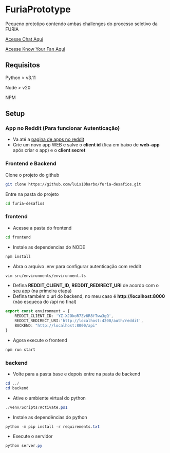 # FuriaPrototype

Pequeno prototipo contendo ambas challenges do processo seletivo da FURIA

[Acesse Chat Aqui](https://furia.luisbrb.com.br/chat)

[Acesse Know Your Fan Aqui](https://furia.luisbrb.com.br/kyf)

## Requisitos

Python > v3.11

Node > v20

NPM

## Setup
### App no Reddit (Para funcionar Autenticação)
- Va até a [pagina de apps no reddit](https://reddit.com/prefs/apps)
- Crie um novo app WEB e salve o **client id** (fica em baixo de **web-app** após criar o app) e o **client secret**

### Frontend e Backend
Clone o projeto do github

```bash
git clone https://github.com/luis10barbo/furia-desafios.git
```

Entre na pasta do projeto
```bash
cd furia-desafios
```

### frontend
- Acesse a pasta do frontend
```bash
cd frontend
```

- Instale as dependencias do NODE
```bash
npm install
```
- Abra o arquivo .env para configurar autenticação com reddit
```bash
vim src/environments/environment.ts
```

- Defina **REDDIT_CLIENT_ID**, **REDDIT_REDIRECT_URI** de acordo com o [seu app](https://reddit.com/prefs/apps) (na primeira etapa)
- Defina também o url do backend, no meu caso é **http://localhost:8000** (não esqueca do /api no final)
```typescript
export const environment = {
    REDDIT_CLIENT_ID: 'YZ-XJOkoR7Zv6R8fTww3gQ',
    REDDIT_REDIRECT_URI:'http://localhost:4200/auth/reddit',
    BACKEND: "http://localhost:8000/api"
}
```
- Agora execute o frontend
```bash
npm run start
```
### backend
- Volte para a pasta base e depois entre na pasta de backend
```powershell
cd ../
cd backend
```
 - Ative o ambiente virtual do python
```powershell
./venv/Scripts/Activate.ps1
```
- Instale as dependências do python
```powershell
python -m pip install -r requirements.txt
```

- Execute o servidor
```powershell
python server.py
```